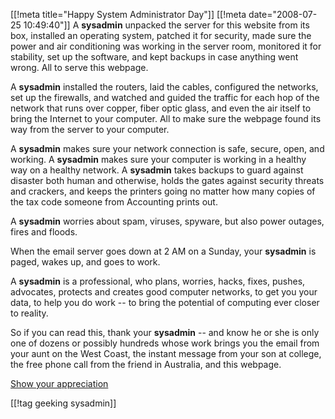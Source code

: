 [[!meta  title="Happy System Administrator Day"]]
[[!meta  date="2008-07-25 10:49:40"]]
A <strong>sysadmin</strong> unpacked the server for this website from its box, installed an operating system, patched it for security, made sure the power and air conditioning was working in the server room, monitored it for stability, set up the software, and kept backups in case anything went wrong. All to serve this webpage.

A <strong>sysadmin</strong> installed the routers, laid the cables, configured the networks, set up the firewalls, and watched and guided the traffic for each hop of the network that runs over copper, fiber optic glass, and even the air itself to bring the Internet to your computer. All to make sure the webpage found its way from the server to your computer.

A <strong>sysadmin</strong> makes sure your network connection is safe, secure, open, and working. A <strong>sysadmin</strong> makes sure your computer is working in a healthy way on a healthy network. A <strong>sysadmin</strong> takes backups to guard against disaster both human and otherwise, holds the gates against security threats and crackers, and keeps the printers going no matter how many copies of the tax code someone from Accounting prints out.

A <strong>sysadmin</strong> worries about spam, viruses, spyware, but also power outages, fires and floods.

When the email server goes down at 2 AM on a Sunday, your <strong>sysadmin</strong> is paged, wakes up, and goes to work.

A <strong>sysadmin</strong> is a professional, who plans, worries, hacks, fixes, pushes, advocates, protects and creates good computer networks, to get you your data, to help you do work -- to bring the potential of computing ever closer to reality.

So if you can read this, thank your <strong>sysadmin</strong> -- and know he or she is only one of dozens or possibly hundreds whose work brings you the email from your aunt on the West Coast, the instant message from your son at college, the free phone call from the friend in Australia, and this webpage.

<a href="http://www.sysadminday.com/">Show your appreciation</a>

[[!tag  geeking sysadmin]]